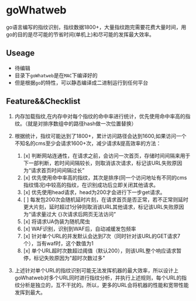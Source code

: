 # goWhatweb
go语言编写的指纹识别，指纹数据1800+，大量指纹跑完需要花费大量时间，用go的目的是尽可能的节省时间(单机上)和尽可能的发挥最大效率。
## Useage
- 待编辑
- 目录下`goWhatweb`是在`MAC`下编译好的
- 但是根据`go`的特性，可以静态编译成二进制运行到任何平台
​     
## Feature&&Checklist
1. 内存加载指纹,在内存中对每个指纹的命中率进行统计，优先使用命中率高的指纹。（就是对排序数组中的路径hash做一次位置替换）

2. 根据统计，指纹可能达到了1800+，累计访问路径会达到1600,如果访问一个不知名的cms至少会请求1600+次，减少请求&提高效率的方法：
    1. [x] 判断网站连通性，在请求之前，会访问一次首页，存储时间间隔来用于下一部判断，若时间间隔较长，则取消该次请求，标记该URL失败原因为“请求首页时间间隔过长”
    2. [x] 优先使用命中率高的指纹，其次是排序(同一个访问地址有不同的cms指纹情况)中较高的指纹，在识别成功后立即关闭其他请求。
    3. [x] 优先使用head请求，head为200才会进行下一步get请求。
    4. [ ] 每发包200次会随机延时片刻，在请求首页是否正常，若不正常则延时更大片刻，延时超过1分钟则取消该URL其他请求，标记该URL失败原因为“请求量过大 {}次请求后网页无法访问”
    5. [x] 将请求UA伪装为随机爬虫
    6. [x] WAF识别，识别到WAF后，自动减缓发包频率
    7. [x] 针对单个URL的并发默认会达到7次（同时针对该URL的GET请求7个），当有waf时，这个数值为1
    8. [x] 单个URL超时次数超过阈值（默认200），则该URL整个响应请求暂停，标记失败原因为"超时次数过多"
3. 上述针对单个URL的指纹识别可能无法发挥机器的最大效率，所以设计上goWhatweb对多个URL同时进行指纹分析，并执行上述规则，每个URL的指纹分析是独立的，互不干扰的。所以，更多的URL会将机器的性能和宽带性能发挥到最大。
